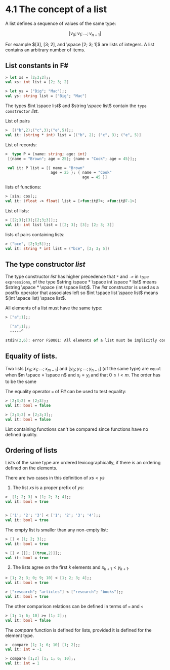 # 4.1 The concept of a list

A list defines a sequence of values of the same type:

$$[v_0; v_1; ...; v_{n-1}]$$

For example $[3], [3; 2], and \space [2; 3; 1]$ are lists of integers. A list contains an arbitrary number of items.

## List constants in F#

```FSharp
> let xs = [2;3;2];;
val xs: int list = [2; 3; 2]

> let ys = ["Big"; "Mac"];;
val ys: string list = ["Big"; "Mac"]
```

The types $int \space list$ and $string \space list$ contain the `type constructor` $list$.

List of pairs

```fsharp
>  [("b",2);("c",3);("e",5)];;
val it: (string * int) list = [("b", 2); ("c", 3); ("e", 5)]
```

List of records:

```fsharp
>  type P = {name: string; age: int}
 [{name = "Brown"; age = 25}; {name = "Cook"; age = 45}];;

 val it: P list = [{ name = "Brown"
                    age = 25 }; { name = "Cook"
                                  age = 45 }]
```

lists of functions:

```fsharp
> [sin; cos];;
val it: (float -> float) list = [<fun:it@7>; <fun:it@7-1>]
```

List of lists:

```fsharp
> [[2;3];[3];[2;3;3]];;
val it: int list list = [[2; 3]; [3]; [2; 3; 3]]
```

lists of pairs containing lists:

```fsharp
> ("bce", [2;3;5]);;
val it: string * int list = ("bce", [2; 3; 5])
```

## The type constructor $list$

The type constructor $list$ has higher precedence that `*` and `->` in `type expressions`, of the type $string \space *  \space int \space * list$ means $string \space * \space (int \space list)$.  The $list$ constructor is used as a postfix operator that associates left so $int \space list \space list$ means $(int \space list) \space list$.

All elements of a list must have the same type:

```fsharp
> ["a";1];;

  ["a";1];;
  -----^

stdin(2,6): error FS0001: All elements of a list must be implicitly convertible to the type of the first element, which here is 'string'. This element has type 'int'.
```

## Equality of lists.

Two lists $[x_0; x_1; ...; x_{m-1}]$ and $[y_0;y_1;...; y_{n-1}]$ (of the same type) are `equal`  when $m \space = \space n$ and $x_i = y_i$ and that $0 \leq i \lt m$. The order has to be the same

The equality operator `=` of F# can be used to test equality:

```fsharp
> [2;3;2] = [2;3];;
val it: bool = false

> [2;3;2] = [2;3;3];;
val it: bool = false
```

List containing functions can't be compared since functions have no defined quality.

## Ordering of lists

Lists of the same type are ordered lexicographically, if there is an ordering defined on the elements.

There are two cases in this definition of $xs < ys$

1. The list $xs$ is a proper prefix of $ys$:

```fsharp
>  [1; 2; 3] < [1; 2; 3; 4];;
val it: bool = true


> ['1'; '2'; '3'] < ['1'; '2'; '3'; '4'];; 
val it: bool = true
```

 The empty list is smaller than any non-empty list:

 ```fsharp
> [] < [1; 2; 3];;
val it: bool = true

> [] < [[]; [(true,2)]];;
val it: bool = true
```

 2. The lists agree on the first $k$ elements and $x_{k+1} < y_{k+1}$.

```fsharp
> [1; 2; 3; 0; 9; 10] < [1; 2; 3; 4];;
val it: bool = true

> ["research"; "articles"] < ["research"; "books"];;
val it: bool = true
```

The other comparison relations can be defined in terms of `=` and `<`

```fsharp
> [1; 1; 6; 10] >= [1; 2];;
val it: bool = false
```

The $compare$ function is defined for lists, provided it is defined for the element type.

```fsharp
>  compare [1; 1; 6; 10] [1; 2];;
val it: int = -1

> compare [1;2] [1; 1; 6; 10];;
val it: int = 1
```
